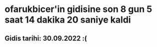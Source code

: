 # ofarukbicer'in gidisine son 8 gun 5 saat 14 dakika 20 saniye kaldi

## Gidis tarihi: 30.09.2022 :(